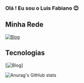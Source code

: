 ### Olá ! Eu sou o Luis Fabiano 😊

## Minha Rede

[![Blog](https://img.shields.io/badge/LinkedIn-0077B5?style=for-the-badge&logo=linkedin&logoColor=white)](https://www.linkedin.com/in/luis-fabiano-junior-927610251/)

## Tecnologias

[![Blog](https://img.shields.io/badge/JavaScript-F7DF1E?style=for-the-badge&logo=javascript&logoColor=black)]


![Anurag's GitHub stats](https://github-readme-stats.vercel.app/api?username=anuraghazra&show_icons=true&theme=radical)
